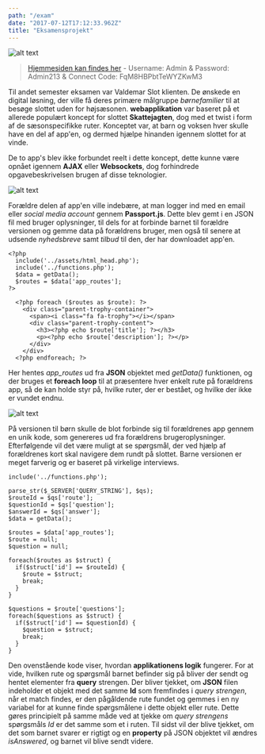 ```yaml
---
path: "/exam"
date: "2017-07-12T17:12:33.962Z"
title: "Eksamensprojekt"
---
```


![alt text][app]

[app]: https://i.imgur.com/97aKVZQ.jpg "App Multi Pages"
> [Hjemmesiden kan findes her](http://ekkato.dk/vs_app/index.php) - Username: Admin & Password: Admin213 & Connect Code: FqM8HBPbtTeWYZKwM3

Til andet semester eksamen var Valdemar Slot klienten. De ønskede en digital løsning, der ville få deres primære målgruppe *børnefamilier* til at besøge slottet uden for højsæsonen. **webapplikation** var baseret på et allerede populært koncept for slottet **Skattejagten**, dog med et twist i form af de sæsonspecifikke ruter. Konceptet var, at barn og voksen hver skulle have en del af app'en, og dermed hjælpe hinanden igennem slottet for at vinde.

De to app's blev ikke forbundet reelt i dette koncept, dette kunne være opnået igennem **AJAX** eller **Websockets**, dog forhindrede opgavebeskrivelsen brugen af disse teknologier.

![alt text][parent]

[parent]: https://i.imgur.com/MSXTDDk.png "Parent Pages"

Forældre delen af app'en ville indebære, at man logger ind med en email eller *social media account* gennem **Passport.js**. Dette blev gemt i en JSON fil med bruger oplysninger, til dels for at forbinde barnet til forældre versionen og gemme data på forældrens bruger, men også til senere at udsende *nyhedsbreve* samt *tilbud* til den, der har downloadet app'en.

```
<?php
  include('../assets/html_head.php');
  include('../functions.php');
  $data = getData();
  $routes = $data['app_routes'];
?>

  <?php foreach ($routes as $route): ?>
    <div class="parent-trophy-container">
      <span><i class="fa fa-trophy"></i></span>
      <div class="parent-trophy-content">
        <h3><?php echo $route['title']; ?></h3>
        <p><?php echo $route['description']; ?></p>
      </div>
    </div>
  <?php endforeach; ?>

```

Her hentes *app_routes* ud fra **JSON** objektet med *getData()* funktionen, og der bruges et **foreach loop** til at præsentere hver enkelt rute på forældrens app, så de kan holde styr på, hvilke ruter, der er bestået, og hvilke der ikke er vundet endnu.

![alt text][Child]

[Child]: https://i.imgur.com/7D1CMsP.png "Children Pages"

På versionen til børn skulle de blot forbinde sig til forældrenes app gennem en unik kode, som genereres ud fra forældrens brugeroplysninger. Efterfølgende vil det være muligt at se spørgsmål, der ved hjælp af forældrenes kort skal navigere dem rundt på slottet. Barne versionen er meget farverig og er baseret på virkelige interviews.

```
include('../functions.php');

parse_str($_SERVER['QUERY_STRING'], $qs);
$routeId = $qs['route'];
$questionId = $qs['question'];
$answerId = $qs['answer'];
$data = getData();

$routes = $data['app_routes'];
$route = null;
$question = null;

foreach($routes as $struct) {
  if($struct['id'] == $routeId) {
    $route = $struct;
    break;
  }
}

$questions = $route['questions'];
foreach($questions as $struct) {
  if($struct['id'] == $questionId) {
    $question = $struct;
    break;
  }
}

```

Den ovenstående kode viser, hvordan **applikationens logik** fungerer. For at vide, hvilken rute og spørgsmål barnet befinder sig på bliver der sendt og hentet elementer fra **query** strengen. Der bliver tjekket, om **JSON** filen indeholder et objekt med det samme **Id** som fremfindes i *query strengen*, når et match findes, er den pågåldende rute fundet og gemmes i en ny variabel for at kunne finde spørgsmålene i dette objekt eller rute. Dette gøres principielt på samme måde ved at tjekke om *query strengens* spørgsmåls *Id* er det samme som et i ruten. Til sidst vil der blive tjekket, om det som barnet svarer er rigtigt og en **property** på JSON objektet vil ændres *isAnswered*, og barnet vil blive sendt videre.
